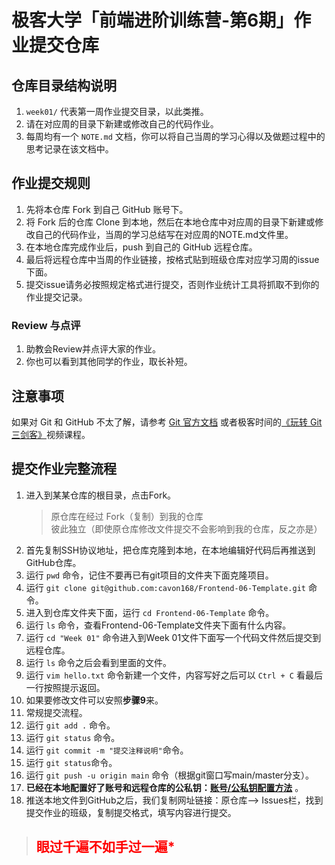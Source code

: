 # 极客大学「前端进阶训练营-第6期」作业提交仓库


## 仓库目录结构说明

1. `week01/` 代表第一周作业提交目录，以此类推。
2. 请在对应周的目录下新建或修改自己的代码作业。
2. 每周均有一个 `NOTE.md` 文档，你可以将自己当周的学习心得以及做题过程中的思考记录在该文档中。

## 作业提交规则
 
1. 先将本仓库 Fork 到自己 GitHub 账号下。
2. 将 Fork 后的仓库 Clone 到本地，然后在本地仓库中对应周的目录下新建或修改自己的代码作业，当周的学习总结写在对应周的NOTE.md文件里。
3. 在本地仓库完成作业后，push 到自己的 GitHub 远程仓库。
4. 最后将远程仓库中当周的作业链接，按格式贴到班级仓库对应学习周的issue下面。
5. 提交issue请务必按照规定格式进行提交，否则作业统计工具将抓取不到你的作业提交记录。 


### Review 与点评
1. 助教会Review并点评大家的作业。
2. 你也可以看到其他同学的作业，取长补短。

## 注意事项
 如果对 Git 和 GitHub 不太了解，请参考 [Git 官方文档](https://git-scm.com/book/zh/v2) 或者极客时间的[《玩转 Git 三剑客》](https://time.geekbang.org/course/intro/145)视频课程。


## 提交作业完整流程
1. 进入到某某仓库的根目录，点击Fork。
    > 原仓库在经过 Fork（复制）到我的仓库 <br/>
    > 彼此独立（即使原仓库修改文件提交不会影响到我的仓库，反之亦是）
2. 首先复制SSH协议地址，把仓库克隆到本地，在本地编辑好代码后再推送到GitHub仓库。
3. 运行 ```pwd``` 命令，记住不要再已有git项目的文件夹下面克隆项目。
4. 运行 ```git clone git@github.com:cavon168/Frontend-06-Template.git``` 命令。
5. 进入到仓库文件夹下面，运行 ```cd Frontend-06-Template``` 命令。
6. 运行 ```ls``` 命令，查看Frontend-06-Template文件夹下面有什么内容。
7. 运行 ```cd "Week 01"``` 命令进入到Week 01文件下面写一个代码文件然后提交到远程仓库。
8. 运行 ```ls``` 命令之后会看到里面的文件。
9. 运行 ```vim hello.txt``` 命令新建一个文件，内容写好之后可以 ```Ctrl + C``` 看最后一行按照提示返回。
10. 如果要修改文件可以安照**步骤9**来。
11. 常规提交流程。
12. 运行 ```git add .``` 命令。
13. 运行 ```git status``` 命令。
14. 运行 ```git commit -m "提交注释说明"```命令。
15. 运行 ```git status```命令。
16. 运行 ```git push -u origin main``` 命令（根据git窗口写main/master分支）。
17. **已经在本地配置好了账号和远程仓库的公私钥：[账号/公私钥配置方法](https://github.com/cavon168/learn_git)** 。
18. 推送本地文件到GitHub之后，我们复制网址链接：原仓库--> Issues栏，找到提交作业的班级，复制提交格式，填写内容进行提交。

  > ## <color style="color: red;">**眼过千遍不如手过一遍***<color/>
